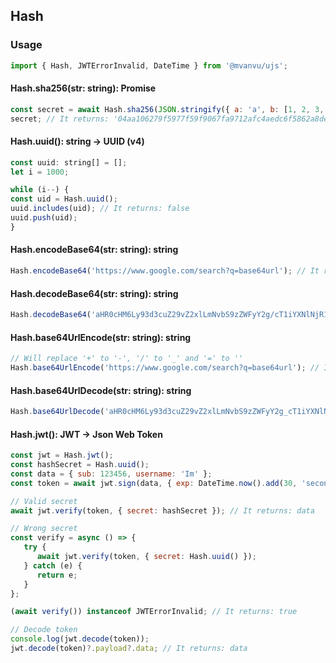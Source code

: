## Hash

### Usage

```javascript
import { Hash, JWTErrorInvalid, DateTime } from '@mvanvu/ujs';
```

#### Hash.sha256(str: string): Promise<string>

```javascript
const secret = await Hash.sha256(JSON.stringify({ a: 'a', b: [1, 2, 3, 4], foo: { c: 'bar' } }));
secret; // It returns: '04aa106279f5977f59f9067fa9712afc4aedc6f5862a8defc34552d8c7206393'
```

#### Hash.uuid(): string -> UUID (v4)

```javascript
const uuid: string[] = [];
let i = 1000;

while (i--) {
const uid = Hash.uuid();
uuid.includes(uid); // It returns: false
uuid.push(uid);
}

```

#### Hash.encodeBase64(str: string): string

```javascript
Hash.encodeBase64('https://www.google.com/search?q=base64url'); // It returns: 'aHR0cHM6Ly93d3cuZ29vZ2xlLmNvbS9zZWFyY2g/cT1iYXNlNjR1cmw='
```

#### Hash.decodeBase64(str: string): string

```javascript
Hash.decodeBase64('aHR0cHM6Ly93d3cuZ29vZ2xlLmNvbS9zZWFyY2g/cT1iYXNlNjR1cmw='); // It returns: 'https://www.google.com/search?q=base64url'
```

#### Hash.base64UrlEncode(str: string): string

```javascript
// Will replace '+' to '-', '/' to '_' and '=' to ''
Hash.base64UrlEncode('https://www.google.com/search?q=base64url'); // It returns: 'aHR0cHM6Ly93d3cuZ29vZ2xlLmNvbS9zZWFyY2g_cT1iYXNlNjR1cmw'
```

#### Hash.base64UrlDecode(str: string): string

```javascript
Hash.base64UrlDecode('aHR0cHM6Ly93d3cuZ29vZ2xlLmNvbS9zZWFyY2g_cT1iYXNlNjR1cmw'); // It returns: 'https://www.google.com/search?q=base64url'
```

#### Hash.jwt(): JWT -> Json Web Token

```javascript
const jwt = Hash.jwt();
const hashSecret = Hash.uuid();
const data = { sub: 123456, username: 'Im' };
const token = await jwt.sign(data, { exp: DateTime.now().add(30, 'second'), secret: hashSecret });

// Valid secret
await jwt.verify(token, { secret: hashSecret }); // It returns: data

// Wrong secret
const verify = async () => {
   try {
      await jwt.verify(token, { secret: Hash.uuid() });
   } catch (e) {
      return e;
   }
};

(await verify()) instanceof JWTErrorInvalid; // It returns: true

// Decode token
console.log(jwt.decode(token));
jwt.decode(token)?.payload?.data; // It returns: data
```
